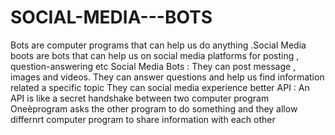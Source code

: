 # SOCIAL-MEDIA---BOTS
Bots are computer programs that can help us do anything .Social Media boots are bots that can help us on social media platforms for posting , question-answering etc 
Social Media Bots :
    They can post message , images and videos.
    They can answer questions and help us find information related a specific topic 
    They can social media experience better 
API : An API is like a secret handshake between two computer program 
Oneèprogram asks the other program to do something and they allow differnrt computer program to share information with each other 
